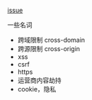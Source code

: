 [issue](https://github.com/hoperyy/blog/issues/41)

一些名词

+   跨域限制 cross-domain
+   跨源限制 cross-origin
+   xss
+   csrf
+   https
+   运营商内容劫持
+   cookie，隐私